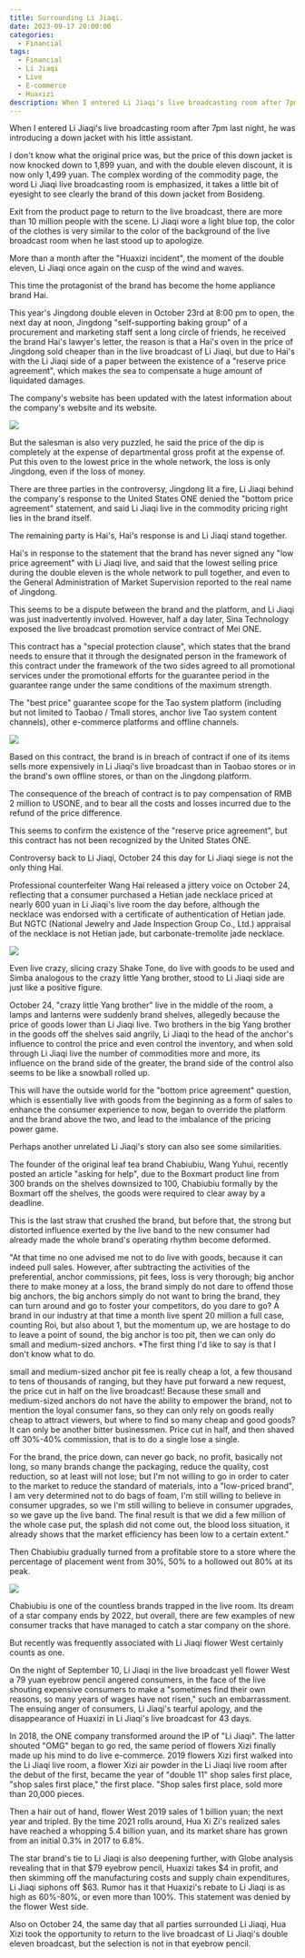 ```yaml
---
title: Surrounding Li Jiaqi.
date: 2023-09-17 20:00:00
categories:
  - Financial
tags:
  - Financial
  - Li Jiaqi
  - Live
  - E-commerce
  - Huaxizi
description: When I entered Li Jiaqi's live broadcasting room after 7pm last night, he was introducing a down jacket with his little assistant.
---
```


When I entered Li Jiaqi's live broadcasting room after 7pm last night, he was introducing a down jacket with his little assistant.

I don't know what the original price was, but the price of this down jacket is now knocked down to 1,899 yuan, and with the double eleven discount, it is now only 1,499 yuan. The complex wording of the commodity page, the word Li Jiaqi live broadcasting room is emphasized, it takes a little bit of eyesight to see clearly the brand of this down jacket from Bosideng.

Exit from the product page to return to the live broadcast, there are more than 10 million people with the scene. Li Jiaqi wore a light blue top, the color of the clothes is very similar to the color of the background of the live broadcast room when he last stood up to apologize.

More than a month after the "Huaxizi incident", the moment of the double eleven, Li Jiaqi once again on the cusp of the wind and waves.

This time the protagonist of the brand has become the home appliance brand Hai.

This year's Jingdong double eleven in October 23rd at 8:00 pm to open, the next day at noon, Jingdong "self-supporting baking group" of a procurement and marketing staff sent a long circle of friends, he received the brand Hai's lawyer's letter, the reason is that a Hai's oven in the price of Jingdong sold cheaper than in the live broadcast of Li Jiaqi, but due to Hai's with the Li Jiaqi side of a paper between the existence of a "reserve price agreement", which makes the sea to compensate a huge amount of liquidated damages.

The company's website has been updated with the latest information about the company's website and its website.

![](https://cdn.jsdelivr.net/gh/youngjuning/images@main/202310291914580.jpeg)

But the salesman is also very puzzled, he said the price of the dip is completely at the expense of departmental gross profit at the expense of. Put this oven to the lowest price in the whole network, the loss is only Jingdong, even if the loss of money.

There are three parties in the controversy, Jingdong lit a fire, Li Jiaqi behind the company's response to the United States ONE denied the "bottom price agreement" statement, and said Li Jiaqi live in the commodity pricing right lies in the brand itself.

The remaining party is Hai's, Hai's response is and Li Jiaqi stand together.

Hai's in response to the statement that the brand has never signed any "low price agreement" with Li Jiaqi live, and said that the lowest selling price during the double eleven is the whole network to pull together, and even to the General Administration of Market Supervision reported to the real name of Jingdong.

This seems to be a dispute between the brand and the platform, and Li Jiaqi was just inadvertently involved. However, half a day later, Sina Technology exposed the live broadcast promotion service contract of Mei ONE.

This contract has a "special protection clause", which states that the brand needs to ensure that it through the designated person in the framework of this contract under the framework of the two sides agreed to all promotional services under the promotional efforts for the guarantee period in the guarantee range under the same conditions of the maximum strength.

The "best price" guarantee scope for the Tao system platform (including but not limited to Taobao / Tmall stores, anchor live Tao system content channels), other e-commerce platforms and offline channels.

![](https://cdn.jsdelivr.net/gh/youngjuning/images@main/202310291914915.png)

Based on this contract, the brand is in breach of contract if one of its items sells more expensively in Li Jiaqi's live broadcast than in Taobao stores or in the brand's own offline stores, or than on the Jingdong platform.

The consequence of the breach of contract is to pay compensation of RMB 2 million to USONE, and to bear all the costs and losses incurred due to the refund of the price difference.

This seems to confirm the existence of the "reserve price agreement", but this contract has not been recognized by the United States ONE.

Controversy back to Li Jiaqi, October 24 this day for Li Jiaqi siege is not the only thing Hai.

Professional counterfeiter Wang Hai released a jittery voice on October 24, reflecting that a consumer purchased a Hetian jade necklace priced at nearly 600 yuan in Li Jiaqi's live room the day before, although the necklace was endorsed with a certificate of authentication of Hetian jade. But NGTC (National Jewelry and Jade Inspection Group Co., Ltd.) appraisal of the necklace is not Hetian jade, but carbonate-tremolite jade necklace.

![](https://cdn.jsdelivr.net/gh/youngjuning/images@main/202310291926184.jpeg)

Even live crazy, slicing crazy Shake Tone, do live with goods to be used and Simba analogous to the crazy little Yang brother, stood to Li Jiaqi side are just like a positive figure.

October 24, "crazy little Yang brother" live in the middle of the room, a lamps and lanterns were suddenly brand shelves, allegedly because the price of goods lower than Li Jiaqi live. Two brothers in the big Yang brother in the goods off the shelves said angrily, Li Jiaqi to the head of the anchor's influence to control the price and even control the inventory, and when sold through Li Jiaqi live the number of commodities more and more, its influence on the brand side of the greater, the brand side of the control also seems to be like a snowball rolled up.

This will have the outside world for the "bottom price agreement" question, which is essentially live with goods from the beginning as a form of sales to enhance the consumer experience to now, began to override the platform and the brand above the two, and lead to the imbalance of the pricing power game.

Perhaps another unrelated Li Jiaqi's story can also see some similarities.

The founder of the original leaf tea brand Chabiubiu, Wang Yuhui, recently posted an article "asking for help", due to the Boxmart product line from 300 brands on the shelves downsized to 100, Chabiubiu formally by the Boxmart off the shelves, the goods were required to clear away by a deadline.

This is the last straw that crushed the brand, but before that, the strong but distorted influence exerted by the live band to the new consumer had already made the whole brand's operating rhythm become deformed.

"At that time no one advised me not to do live with goods, because it can indeed pull sales. However, after subtracting the activities of the preferential, anchor commissions, pit fees, loss is very thorough; big anchor there to make money at a loss, the brand simply do not dare to offend those big anchors, the big anchors simply do not want to bring the brand, they can turn around and go to foster your competitors, do you dare to go? A brand in our industry at that time a month live spent 20 million a full case, counting Roi, but also about 1, but the momentum up, we are hostage to do to leave a point of sound, the big anchor is too pit, then we can only do small and medium-sized anchors. *The first thing I'd like to say is that I don't know what to do.

small and medium-sized anchor pit fee is really cheap a lot, a few thousand to tens of thousands of ranging, but they have put forward a new request, the price cut in half on the live broadcast! Because these small and medium-sized anchors do not have the ability to empower the brand, not to mention the loyal consumer fans, so they can only rely on goods really cheap to attract viewers, but where to find so many cheap and good goods? It can only be another bitter businessmen. Price cut in half, and then shaved off 30%-40% commission, that is to do a single lose a single.

For the brand, the price down, can never go back, no profit, basically not long, so many brands change the packaging, reduce the quality, cost reduction, so at least will not lose; but I'm not willing to go in order to cater to the market to reduce the standard of materials, into a "low-priced brand", I am very determined not to do bags of foam, I'm still willing to believe in consumer upgrades, so we I'm still willing to believe in consumer upgrades, so we gave up the live band. The final result is that we did a few million of the whole case put, the splash did not come out, the blood loss situation, it already shows that the market efficiency has been low to a certain extent."

Then Chabiubiu gradually turned from a profitable store to a store where the percentage of placement went from 30%, 50% to a hollowed out 80% at its peak.

![](https://cdn.jsdelivr.net/gh/youngjuning/images@main/202310291928440.jpeg)

Chabiubiu is one of the countless brands trapped in the live room. Its dream of a star company ends by 2022, but overall, there are few examples of new consumer tracks that have managed to catch a star company on the shore.

But recently was frequently associated with Li Jiaqi flower West certainly counts as one.

On the night of September 10, Li Jiaqi in the live broadcast yell flower West a 79 yuan eyebrow pencil angered consumers, in the face of the live shouting expensive consumers to make a "sometimes find their own reasons, so many years of wages have not risen," such an embarrassment. The ensuing anger of consumers, Li Jiaqi's tearful apology, and the disappearance of Huaxizi in Li Jiaqi's live broadcast for 43 days.

In 2018, the ONE company transformed around the IP of "Li Jiaqi". The latter shouted "OMG" began to go red, the same period of flowers Xizi finally made up his mind to do live e-commerce. 2019 flowers Xizi first walked into the Li Jiaqi live room, a flower Xizi air powder in the Li Jiaqi live room after the debut of the first, became the year of "double 11" shop sales first place, "shop sales first place," the first place. "Shop sales first place, sold more than 20,000 pieces.

Then a hair out of hand, flower West 2019 sales of 1 billion yuan; the next year and tripled. By the time 2021 rolls around, Hua Xi Zi's realized sales have reached a whopping 5.4 billion yuan, and its market share has grown from an initial 0.3% in 2017 to 6.8%.

The star brand's tie to Li Jiaqi is also deepening further, with Globe analysis revealing that in that $79 eyebrow pencil, Huaxizi takes $4 in profit, and then skimming off the manufacturing costs and supply chain expenditures, Li Jiaqi siphons off $63. Rumor has it that Huaxizi's rebate to Li Jiaqi is as high as 60%-80%, or even more than 100%. This statement was denied by the flower West side.

Also on October 24, the same day that all parties surrounded Li Jiaqi, Hua Xizi took the opportunity to return to the live broadcast of Li Jiaqi's double eleven broadcast, but the selection is not in that eyebrow pencil.